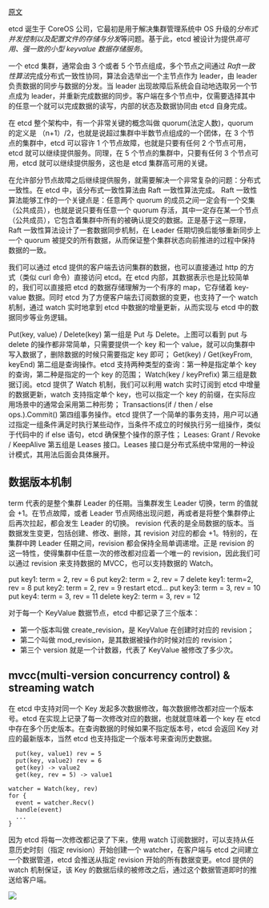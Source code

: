 [原文](https://www.kubernetes.org.cn/6226.html)

etcd 诞生于 CoreOS 公司，它最初是用于解决集群管理系统中 OS 升级的*分布式并发控制以及配置文件的存储与分发*等问题。基于此，etcd 被设计为提供*高可用、强一致的小型 keyvalue 数据存储服务*。

一个 etcd 集群，通常会由 3 个或者 5 个节点组成，多个节点之间通过 *Raft一致性算法*完成分布式一致性协同，算法会选举出一个主节点作为 leader，由 leader 负责数据的同步与数据的分发。当 leader 出现故障后系统会自动地选取另一个节点成为 leader，并重新完成数据的同步。客户端在多个节点中，仅需要选择其中的任意一个就可以完成数据的读写，内部的状态及数据协同由 etcd 自身完成。

在 etcd 整个架构中，有一个非常关键的概念叫做 quorum(法定人数)，quorum 的定义是 （n+1）/2，也就是说超过集群中半数节点组成的一个团体，在 3 个节点的集群中，etcd 可以容许 1 个节点故障，也就是只要有任何 2 个节点可用，etcd 就可以继续提供服务。同理，在 5 个节点的集群中，只要有任何 3 个节点可用，etcd 就可以继续提供服务，这也是 etcd 集群高可用的关键。

在允许部分节点故障之后继续提供服务，就需要解决一个非常复杂的问题：分布式一致性。在 etcd 中，该分布式一致性算法由 Raft 一致性算法完成。
Raft 一致性算法能够工作的一个关键点是：任意两个 quorum 的成员之间一定会有一个交集（公共成员），也就是说只要有任意一个 quorum 存活，其中一定存在某一个节点（公共成员），它包含着集群中所有的被确认提交的数据。正是基于这一原理，Raft 一致性算法设计了一套数据同步机制，在 Leader 任期切换后能够重新同步上一个 quorum 被提交的所有数据，从而保证整个集群状态向前推进的过程中保持数据的一致。

我们可以通过 etcd 提供的客户端去访问集群的数据，也可以直接通过 http 的方式（类似 curl 命令）直接访问 etcd。在 etcd 内部，其数据表示也是比较简单的，我们可以直接把 etcd 的数据存储理解为一个有序的 map，它存储着 key-value 数据。同时 etcd 为了方便客户端去订阅数据的变更，也支持了一个 watch 机制，通过 watch 实时地拿到 etcd 中数据的增量更新，从而实现与 etcd 中的数据同步等业务逻辑。

Put(key, value) / Delete(key)
第一组是 Put 与 Delete。上图可以看到 put 与 delete 的操作都非常简单，只需要提供一个 key 和一个 value，就可以向集群中写入数据了，删除数据的时候只需要指定 key 即可；
Get(key) / Get(keyFrom, keyEnd)
第二组是查询操作。etcd 支持两种类型的查询：第一种是指定单个 key 的查询，第二种是指定的一个 key 的范围；
Watch(key / keyPrefix)
第三组是数据订阅。etcd 提供了 Watch 机制，我们可以利用 watch 实时订阅到 etcd 中增量的数据更新，watch 支持指定单个 key，也可以指定一个 key 的前缀，在实际应用场景中的通常会采用第二种形势；
Transactions(if / then / else ops.).Commit()
第四组事务操作。etcd 提供了一个简单的事务支持，用户可以通过指定一组条件满足时执行某些动作，当条件不成立的时候执行另一组操作，类似于代码中的 if else 语句，etcd 确保整个操作的原子性；
Leases: Grant / Revoke / KeepAlive
第五组是 Leases 接口。Leases 接口是分布式系统中常用的一种设计模式，其用法后面会具体展开。

## 数据版本机制
term 代表的是整个集群 Leader 的任期。当集群发生 Leader 切换，term 的值就会 +1。在节点故障，或者 Leader 节点网络出现问题，再或者是将整个集群停止后再次拉起，都会发生 Leader 的切换。
revision 代表的是全局数据的版本。当数据发生变更，包括创建、修改、删除，其 revision 对应的都会 +1。特别的，在集群中跨 Leader 任期之间，revision 都会保持全局单调递增。正是 revision 的这一特性，使得集群中任意一次的修改都对应着一个唯一的 revision，因此我们可以通过 revision 来支持数据的 MVCC，也可以支持数据的 Watch。

put key1: term = 2, rev = 6
put key2: term = 2, rev = 7
delete key1: term=2, rev = 8
put key2: term = 2, rev = 9
  restart etcd...
put key3: term = 3, rev = 10
put key4: term = 3, rev = 11
delete key2: term = 3, rev = 12

对于每一个 KeyValue 数据节点，etcd 中都记录了三个版本：
+ 第一个版本叫做 create_revision，是 KeyValue 在创建时对应的 revision；
+ 第二个叫做 mod_revision，是其数据被操作的时候对应的 revision；
+ 第三个 version 就是一个计数器，代表了 KeyValue 被修改了多少次。



## mvcc(multi-version concurrency control) & streaming watch
在 etcd 中支持对同一个 Key 发起多次数据修改，每次数据修改都对应一个版本号。etcd 在实现上记录了每一次修改对应的数据，也就就意味着一个 key 在 etcd 中存在多个历史版本。在查询数据的时候如果不指定版本号，etcd 会返回 Key 对应的最新版本，当然 etcd 也支持指定一个版本号来查询历史数据。
```
  put(key, value1) rev = 5
  put(key, value2) rev = 6
  get(key) -> value2
  get(key, rev = 5) -> value1
```
```
watcher = Watch(key, rev)
for {
  event = watcher.Recv()
  handle(event)
  ...
}
```

因为 etcd 将每一次修改都记录了下来，使用 watch 订阅数据时，可以支持从任意历史时刻（指定 revision）开始创建一个 watcher，在客户端与 etcd 之间建立一个数据管道，etcd 会推送从指定 revision 开始的所有数据变更。etcd 提供的 watch 机制保证，该 Key 的数据后续的被修改之后，通过这个数据管道即时的推送给客户端。

![](https://ucc.alicdn.com/pic/developer-ecology/c42d42cec9964c4b9f05f361799769f9.png)
